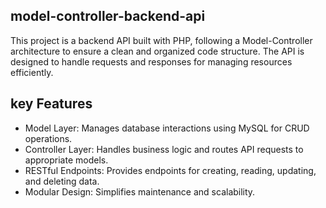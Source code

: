 
## **model-controller-backend-api**

This project is a backend API built with PHP, following a Model-Controller architecture to ensure a clean and organized code structure. The API is designed to handle requests and responses for managing resources efficiently.

## **key Features**
- Model Layer: Manages database interactions using MySQL for CRUD operations.
- Controller Layer: Handles business logic and routes API requests to appropriate models.
- RESTful Endpoints: Provides endpoints for creating, reading, updating, and deleting data.
- Modular Design: Simplifies maintenance and scalability.
